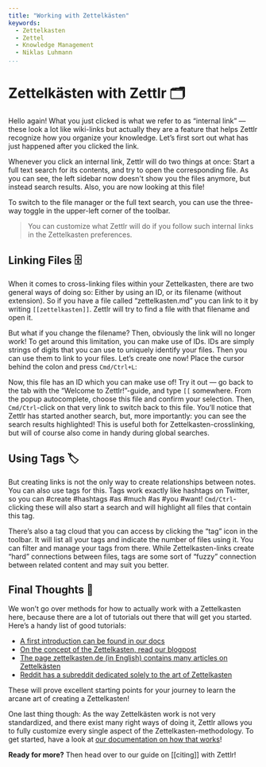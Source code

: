 ```yaml
---
title: "Working with Zettelkästen"
keywords:
  - Zettelkasten
  - Zettel
  - Knowledge Management
  - Niklas Luhmann
...
```


# Zettelkästen with Zettlr 🗂

Hello again! What you just clicked is what we refer to as “internal link” — these look a lot like wiki-links but actually they are a feature that helps Zettlr recognize how you organize your knowledge. Let’s first sort out what has just happened after you clicked the link.

Whenever you click an internal link, Zettlr will do two things at once: Start a full text search for its contents, and try to open the corresponding file. As you can see, the left sidebar now doesn't show you the files anymore, but instead search results. Also, you are now looking at this file!

To switch to the file manager or the full text search, you can use the three-way toggle in the upper-left corner of the toolbar.

> You can customize what Zettlr will do if you follow such internal links in the Zettelkasten preferences.

## Linking Files 🗄

When it comes to cross-linking files within your Zettelkasten, there are two general ways of doing so: Either by using an ID, or its filename (without extension). So if you have a file called “zettelkasten.md” you can link to it by writing `[[zettelkasten]]`. Zettlr will try to find a file with that filename and open it.

But what if you change the filename? Then, obviously the link will no longer work! To get around this limitation, you can make use of IDs. IDs are simply strings of digits that you can use to uniquely identify your files. Then you can use them to link to your files. Let’s create one now! Place the cursor behind the colon and press `Cmd/Ctrl+L`:

Now, this file has an ID which you can make use of! Try it out — go back to the tab with the “Welcome to Zettlr!”-guide, and type `[[` somewhere. From the popup autocomplete, choose this file and confirm your selection. Then, `Cmd/Ctrl`-click on that very link to switch back to this file. You’ll notice that Zettlr has started another search, but, more importantly: you can see the search results highlighted! This is useful both for Zettelkasten-crosslinking, but will of course also come in handy during global searches.

## Using Tags 🏷

But creating links is not the only way to create relationships between notes. You can also use tags for this. Tags work exactly like hashtags on Twitter, so you can #create #hashtags #as #much #as #you #want! `Cmd/Ctrl`-clicking these will also start a search and will highlight all files that contain this tag.

There’s also a tag cloud that you can access by clicking the “tag” icon in the toolbar. It will list all your tags and indicate the number of files using it. You can filter and manage your tags from there. While Zettelkasten-links create “hard” connections between files, tags are some sort of “fuzzy” connection between related content and may suit you better.

## Final Thoughts 💭

We won’t go over methods for how to actually work with a Zettelkasten here, because there are a lot of tutorials out there that will get you started. Here’s a handy list of good tutorials:

- [A first introduction can be found in our docs](https://docs.zettlr.com/en/academic/zkn-method/)
- [On the concept of the Zettelkasten, read our blogpost](https://zettlr.com/post/what-is-a-zettelkasten)
- [The page zettelkasten.de (in English) contains many articles on Zettelkästen](https://zettelkasten.de/)
- [Reddit has a subreddit dedicated solely to the art of Zettelkasten](https://www.reddit.com/r/Zettelkasten)

These will prove excellent starting points for your journey to learn the arcane art of creating a Zettelkasten!

One last thing though: As the way Zettelkästen work is not very standardized, and there exist many right ways of doing it, Zettlr allows you to fully customize every single aspect of the Zettelkasten-methodology. To get started, have a look at [our documentation on how that works](https://docs.zettlr.com/en/reference/settings/#zettelkasten)!

**Ready for more?** Then head over to our guide on [[citing]] with Zettlr!
